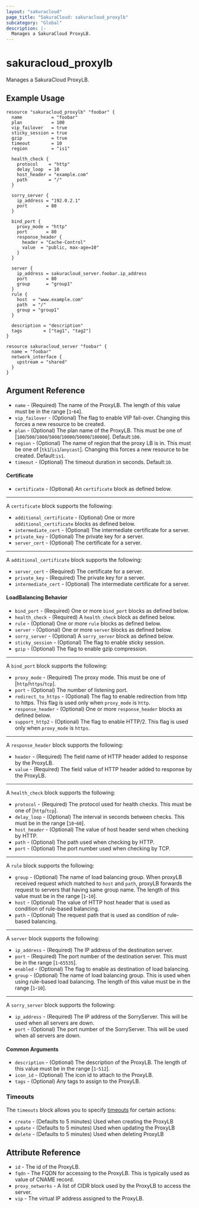 ```yaml
---
layout: "sakuracloud"
page_title: "SakuraCloud: sakuracloud_proxylb"
subcategory: "Global"
description: |-
  Manages a SakuraCloud ProxyLB.
---
```


# sakuracloud_proxylb

Manages a SakuraCloud ProxyLB.

## Example Usage

```hcl
resource "sakuracloud_proxylb" "foobar" {
  name           = "foobar"
  plan           = 100
  vip_failover   = true
  sticky_session = true
  gzip           = true
  timeout        = 10
  region         = "is1"

  health_check {
    protocol    = "http"
    delay_loop  = 10
    host_header = "example.com"
    path        = "/"
  }

  sorry_server {
    ip_address = "192.0.2.1"
    port       = 80
  }

  bind_port {
    proxy_mode = "http"
    port       = 80
    response_header {
      header = "Cache-Control"
      value  = "public, max-age=10"
    }
  }

  server {
    ip_address = sakuracloud_server.foobar.ip_address
    port       = 80
    group      = "group1"
  }
  rule {
    host  = "www.example.com"
    path  = "/"
    group = "group1"
  }

  description = "description"
  tags        = ["tag1", "tag2"]
}

resource sakuracloud_server "foobar" {
  name = "foobar"
  network_interface {
    upstream = "shared"
  }
}
```

## Argument Reference

* `name` - (Required) The name of the ProxyLB. The length of this value must be in the range [`1`-`64`].
* `vip_failover` - (Optional) The flag to enable VIP fail-over. Changing this forces a new resource to be created.
* `plan` - (Optional) The plan name of the ProxyLB. This must be one of [`100`/`500`/`1000`/`5000`/`10000`/`50000`/`100000`]. Default:`100`.
* `region` - (Optional) The name of region that the proxy LB is in. This must be one of [`tk1`/`is1`/`anycast`]. Changing this forces a new resource to be created. Default:`is1`.
* `timeout` - (Optional) The timeout duration in seconds. Default:`10`.

#### Certificate

* `certificate` - (Optional) An `certificate` block as defined below.

---

A `certificate` block supports the following:

* `additional_certificate` - (Optional) One or more `additional_certificate` blocks as defined below.
* `intermediate_cert` - (Optional) The intermediate certificate for a server.
* `private_key` - (Optional) The private key for a server.
* `server_cert` - (Optional) The certificate for a server.

---

A `additional_certificate` block supports the following:

* `server_cert` - (Required) The certificate for a server.
* `private_key` - (Required) The private key for a server.
* `intermediate_cert` - (Optional) The intermediate certificate for a server.

#### LoadBalancing Behavior

* `bind_port` - (Required) One or more `bind_port` blocks as defined below.
* `health_check` - (Required) A `health_check` block as defined below.
* `rule` - (Optional) One or more `rule` blocks as defined below.
* `server` - (Optional) One or more `server` blocks as defined below.
* `sorry_server` - (Optional) A `sorry_server` block as defined below.
* `sticky_session` - (Optional) The flag to enable sticky session.
* `gzip` - (Optional) The flag to enable gzip compression.
---

A `bind_port` block supports the following:

* `proxy_mode` - (Required) The proxy mode. This must be one of [`http`/`https`/`tcp`].
* `port` - (Optional) The number of listening port.
* `redirect_to_https` - (Optional) The flag to enable redirection from http to https. This flag is used only when `proxy_mode` is `http`.
* `response_header` - (Optional) One or more `response_header` blocks as defined below.
* `support_http2` - (Optional) The flag to enable HTTP/2. This flag is used only when `proxy_mode` is `https`.

---

A `response_header` block supports the following:

* `header` - (Required) The field name of HTTP header added to response by the ProxyLB.
* `value` - (Required) The field value of HTTP header added to response by the ProxyLB.

---

A `health_check` block supports the following:

* `protocol` - (Required) The protocol used for health checks. This must be one of [`http`/`tcp`].
* `delay_loop` - (Optional) The interval in seconds between checks. This must be in the range [`10`-`60`].
* `host_header` - (Optional) The value of host header send when checking by HTTP.
* `path` - (Optional) The path used when checking by HTTP.
* `port` - (Optional) The port number used when checking by TCP.

---

A `rule` block supports the following:

* `group` - (Optional) The name of load balancing group. When proxyLB received request which matched to `host` and `path`, proxyLB forwards the request to servers that having same group name. The length of this value must be in the range [`1`-`10`].
* `host` - (Optional) The value of HTTP host header that is used as condition of rule-based balancing.
* `path` - (Optional) The request path that is used as condition of rule-based balancing.

---

A `server` block supports the following:

* `ip_address` - (Required) The IP address of the destination server.
* `port` - (Required) The port number of the destination server. This must be in the range [`1`-`65535`].
* `enabled` - (Optional) The flag to enable as destination of load balancing.
* `group` - (Optional) The name of load balancing group. This is used when using rule-based load balancing. The length of this value must be in the range [`1`-`10`].

---

A `sorry_server` block supports the following:

* `ip_address` - (Required) The IP address of the SorryServer. This will be used when all servers are down.
* `port` - (Optional) The port number of the SorryServer. This will be used when all servers are down.

#### Common Arguments

* `description` - (Optional) The description of the ProxyLB. The length of this value must be in the range [`1`-`512`].
* `icon_id` - (Optional) The icon id to attach to the ProxyLB.
* `tags` - (Optional) Any tags to assign to the ProxyLB.

### Timeouts

The `timeouts` block allows you to specify [timeouts](https://www.terraform.io/docs/configuration/resources.html#operation-timeouts) for certain actions:

* `create` - (Defaults to 5 minutes) Used when creating the ProxyLB
* `update` - (Defaults to 5 minutes) Used when updating the ProxyLB
* `delete` - (Defaults to 5 minutes) Used when deleting ProxyLB

## Attribute Reference

* `id` - The id of the ProxyLB.
* `fqdn` - The FQDN for accessing to the ProxyLB. This is typically used as value of CNAME record.
* `proxy_networks` - A list of CIDR block used by the ProxyLB to access the server.
* `vip` - The virtual IP address assigned to the ProxyLB.

